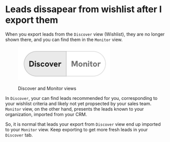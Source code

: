 # Leads dissapear from wishlist after I export them

When you export leads from the `Discover` view (Wishlist), they are no longer shown there, and you can find them in the `Monitor` view.

<figure><img src="../.gitbook/assets/image (1).png" alt=""><figcaption><p>Discover and Monitor views</p></figcaption></figure>

In `Discover`, your can find leads recommended for you, corresponding to your wishlist criteria and likely not yet propsected by your sales team. `Monitor` view, on the other hand, presents the leads known to your organization, imported from your CRM.

So, it is normal that leads your export from `Discover` view end up imported to your `Monitor` view. Keep exporting to get more fresh leads in your `Discover` tab.
